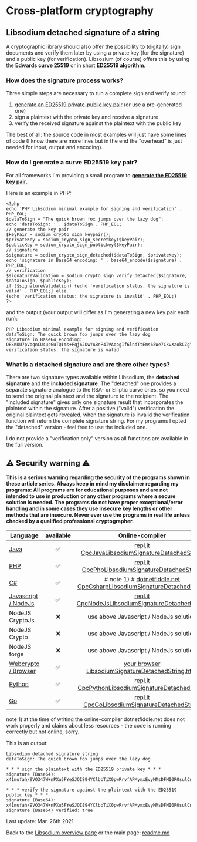 # Cross-platform cryptography

## Libsodium detached signature of a string

A cryptographic library should also offer the possibility to (digitally) sign documents and verify them later by using a private key (for the signature) and a public key (for verification). Libsosium (of course) offers this by using the **Edwards curve 25519** or in short **ED25519 algorithm**.

### How does the signature process works?

Three simple steps are necessary to run a complete sign and verify round:

1. [generate an ED25519 private-public key pair](generate_ed25519_keypair.md) (or use a pre-generated one)
2. sign a plaintext with the private key and receive a signature
3. verify the received signature against the plaintext with the public key

The best of all: the source code in most examples will just have some lines of code (I know there are more lines but in the end the "overhead" is just needed for input, output and encoding).

### How do I generate a curve ED25519 key pair?

For all frameworks I'm providing a small program to [**generate the ED25519 key pair**](generate_ed25519_keypair.md).

Here is an example in PHP:
```plaintext
<?php
echo 'PHP Libsodium minimal example for signing and verification' . PHP_EOL;
$dataToSign = "The quick brown fox jumps over the lazy dog";
echo 'dataToSign: ' . $dataToSign . PHP_EOL;
// generate the key pair
$keyPair = sodium_crypto_sign_keypair();
$privateKey = sodium_crypto_sign_secretkey($keyPair);
$publicKey = sodium_crypto_sign_publickey($keyPair);
// signature
$signature = sodium_crypto_sign_detached($dataToSign, $privateKey);
echo 'signature in Base64 encoding: ' . base64_encode($signature) . PHP_EOL;
// verification
$signatureValidation = sodium_crypto_sign_verify_detached($signature, $dataToSign, $publicKey);
if ($signatureValidation) {echo 'verification status: the signature is valid' . PHP_EOL;} else
{echo 'verification status: the signature is invalid' . PHP_EOL;}
?>
```

and the output (your output will differ as I'm generating a new key pair each run):

```plaintext
PHP Libsodium minimal example for signing and verification
dataToSign: The quick brown fox jumps over the lazy dog
signature in Base64 encoding: OESKDU7pVoqnCU4ucGuTQIms+Fqj6JDwYABeP4IVAqogIf6lndTtEms65We7CkvXaokCZgYlJQGrFxebPPiZDA==
verification status: the signature is valid
```
### What is a detached signature and are there other types?

There are two signature types available within Libsodium, the **detached signature** and the **included signature**. The "detached" one provides a separate signature analogue to the RSA- or Elliptic curve ones, so you need to send the original plaintext and the signature to the recipient. The "included signature" gives only one signature result that incorporates the plaintext within the signature. After a positive ("valid") verification the original plaintext gets revealed, when the signature is invalid the verification function will return the complete signature string. For my programs I opted the "detached" version - feel free to use the included one.

I do not provide a "verification only" version as all functions are available in the full version.

## :warning: Security warning :warning:

**This is a serious warning regarding the security of the programs shown in these article series.  Always keep in mind my disclaimer regarding my programs: All programs are for educational purposes and are not intended to use in production or any other programs where a  secure solution is needed. The programs do not have proper exceptional/error handling and in some cases they use insecure key lengths or other methods that are insecure. Never ever use the programs in real life unless checked by a qualified professional cryptographer.**

| Language | available | Online-compiler
| ------ | :---: | :----: |
| [Java](../LibsodiumSignatureDetachedString/LibsodiumSignatureDetachedString.java) | :white_check_mark: | [repl.it CpcJavaLibsodiumSignatureDetachedString](https://repl.it/@javacrypto/CpcJavaLibsodiumSignatureDetachedString#Main.java/)
| [PHP](../LibsodiumSignatureDetachedString/LibsodiumSignatureDetachedString.php) | :white_check_mark: | [repl.it CpcPhpLibsodiumSignatureDetachedString](https://repl.it/@javacrypto/CpcPhpLibsodiumSignatureDetachedString#main.php/)
| [C#](../LibsodiumSignatureDetachedString/LibsodiumSignatureDetachedString.cs) | :white_check_mark: | # note 1) # [dotnetfiddle.net  CpcCsharpLibsodiumSignatureDetachedString](https://dotnetfiddle.net/Rd2hgu)
| [Javascript / NodeJs](../LibsodiumSignatureDetachedString/LibsodiumSignatureDetachedStringNodeJs.js) | :white_check_mark: | [repl.it CpcNodeJsLibsodiumSignatureDetachedString](https://repl.it/@javacrypto/CpcNodeJsLibsodiumSignatureDetachedString#index.js)
| NodeJS CryptoJs | :x: | use above Javascript / NodeJs solution
| NodeJS Crypto | :x: | use above Javascript / NodeJs solution
| NodeJS forge | :x: | use above Javascript / NodeJs solution
| [Webcrypto / Browser](../LibsodiumSignatureDetachedString/libsodiumsignaturedetachedstring.html) | :white_check_mark: | [your browser LibsodiumSignatureDetachedString.html](http://javacrypto.bplaced.net/cpcjs/signature/libsodiumsignaturedetachedstring.html)
| [Python](../LibsodiumSignatureDetachedString/LibsodiumSignatureDetachedString.py) | :white_check_mark: | [repl.it CpcPythonLibsodiumSignatureDetachedString](https://repl.it/@javacrypto/CpcPythonLibsodiumSignatureDetachedString#Main.py/)
| [Go](../LibsodiumSignatureDetachedString/LibsodiumSignatureDetachedString.go) | :white_check_mark: | [repl.it CpcGoLibsodiumSignatureDetachedString](https://replit.com/@javacrypto/CpcGoLibsodiumSignatureDetachedString#main.go/)

note 1) at the time of writing the online-compiler dotnetfiddle.net does not work properly and claims about less resources - the code is running correctly but not online, sorry.

This is an output:

```plaintext
Libsodium detached signature string
dataToSign: The quick brown fox jumps over the lazy dog

* * * sign the plaintext with the ED25519 private key * * *
signature (Base64): x41mufah/9VO347W+nPXu5FYeSJOI894YClbbTiX0pwRrvfAPMymxEvyMMsDFMI0R0sulCnuCRSgN0WOKnZBDg==

* * * verify the signature against the plaintext with the ED25519 public key * * *
signature (Base64): x41mufah/9VO347W+nPXu5FYeSJOI894YClbbTiX0pwRrvfAPMymxEvyMMsDFMI0R0sulCnuCRSgN0WOKnZBDg==
signature (Base64) verified: true

```

Last update: Mar. 26th 2021

Back to the [Libsodium overview page](libsodium_overview.md) or the main page: [readme.md](../readme.md)
